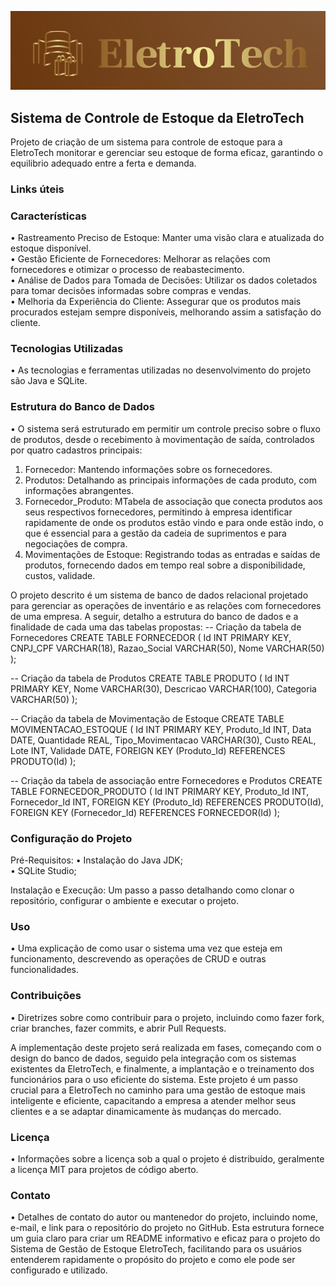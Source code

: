 ![logo](https://github.com/tomasiamussuri/SistemaGestaoEstoque_EletroTech/blob/main/img/logo_eletrotech.png)


## Sistema de Controle de Estoque da EletroTech
Projeto de criação de um sistema para controle de estoque para a EletroTech monitorar e gerenciar seu estoque de forma eficaz, garantindo o equilibrio adequado entre a ferta e demanda.</br>

### Links úteis

### Características
• Rastreamento Preciso de Estoque: Manter uma visão clara e atualizada do estoque disponível. </br>
• Gestão Eficiente de Fornecedores: Melhorar as relações com fornecedores e otimizar o processo de reabastecimento. </br>
• Análise de Dados para Tomada de Decisões: Utilizar os dados coletados para tomar decisões informadas sobre compras e vendas. </br>
• Melhoria da Experiência do Cliente: Assegurar que os produtos mais procurados estejam sempre disponíveis, melhorando assim a satisfação do cliente. </br>

### Tecnologias Utilizadas
• As tecnologias e ferramentas utilizadas no desenvolvimento do projeto são Java e SQLite. </br>

### Estrutura do Banco de Dados
• O sistema será estruturado em permitir um controle preciso sobre o fluxo de produtos, desde o recebimento à movimentação de saída, controlados por  quatro cadastros principais: </br>
1. Fornecedor: Mantendo informações sobre os fornecedores.</br>
2. Produtos: Detalhando as principais informações de cada produto, com informações abrangentes.</br>
3. Fornecedor_Produto: MTabela de associação que conecta produtos aos seus respectivos fornecedores, permitindo à empresa identificar rapidamente de onde os produtos estão vindo e para onde estão indo, o que é essencial para a gestão da cadeia de suprimentos e para negociações de compra.</br>
3. Movimentações de Estoque: Registrando todas as entradas e saídas de produtos, fornecendo dados em tempo real sobre a disponibilidade, custos, validade.</br>

O projeto descrito é um sistema de banco de dados relacional projetado para gerenciar as operações de inventário e as relações com fornecedores de uma empresa. A seguir, detalho a estrutura do banco de dados e a finalidade de cada uma das tabelas propostas:
-- Criação da tabela de Fornecedores
CREATE TABLE FORNECEDOR (
    Id INT PRIMARY KEY,
    CNPJ_CPF VARCHAR(18),
    Razao_Social VARCHAR(50),
    Nome VARCHAR(50)
);

-- Criação da tabela de Produtos
CREATE TABLE PRODUTO (
    Id INT PRIMARY KEY,
    Nome VARCHAR(30),
    Descricao VARCHAR(100),
    Categoria VARCHAR(50)
);

-- Criação da tabela de Movimentação de Estoque
CREATE TABLE MOVIMENTACAO_ESTOQUE (
    Id INT PRIMARY KEY,
    Produto_Id INT,
    Data DATE,
    Quantidade REAL,
    Tipo_Movimentacao VARCHAR(30),
    Custo REAL,
    Lote INT,
    Validade DATE,
    FOREIGN KEY (Produto_Id) REFERENCES PRODUTO(Id)
);

-- Criação da tabela de associação entre Fornecedores e Produtos
CREATE TABLE FORNECEDOR_PRODUTO (
    Id INT PRIMARY KEY,
    Produto_Id INT,
    Fornecedor_Id INT,
    FOREIGN KEY (Produto_Id) REFERENCES PRODUTO(Id),
    FOREIGN KEY (Fornecedor_Id) REFERENCES FORNECEDOR(Id)
);


### Configuração do Projeto
Pré-Requisitos: 
• Instalação do Java JDK; </br>
• SQLite Studio; </br>

Instalação e Execução: Um passo a passo detalhando como clonar o repositório, configurar o ambiente e executar o projeto.</br>

### Uso
• Uma explicação de como usar o sistema uma vez que esteja em funcionamento, descrevendo as operações de CRUD e outras funcionalidades. </br>

### Contribuições
• Diretrizes sobre como contribuir para o projeto, incluindo como fazer fork, criar branches, fazer commits, e abrir Pull Requests. </br>

A implementação deste projeto será realizada em fases, começando com o design do banco de dados, seguido pela integração com os sistemas existentes da EletroTech, e finalmente, a implantação e o treinamento dos funcionários para o uso eficiente do sistema.
Este projeto é um passo crucial para a EletroTech no caminho para uma gestão de estoque mais inteligente e eficiente, capacitando a
empresa a atender melhor seus clientes e a se adaptar dinamicamente às mudanças do mercado.

### Licença
• Informações sobre a licença sob a qual o projeto é distribuído, geralmente a licença MIT para projetos de código aberto. </br>

### Contato
• Detalhes de contato do autor ou mantenedor do projeto, incluindo nome, e-mail, e link para o repositório do projeto no GitHub. Esta estrutura fornece um guia claro para criar um README informativo e eficaz para o projeto do Sistema de Gestão de Estoque EletroTech, facilitando para os usuários entenderem rapidamente o propósito do projeto e como ele pode ser configurado e utilizado. </br>
